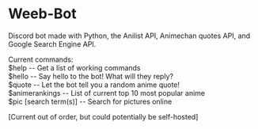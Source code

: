 # Weeb-Bot
Discord bot made with Python, the Anilist API,  Animechan quotes API, and Google Search Engine API.  

Current commands:  
$help -- Get a list of working commands  
$hello  -- Say hello to the bot! What will they reply?  
$quote -- Let the bot tell you a random anime quote!  
$animerankings -- List of current top 10 most popular anime  
$pic [search term(s)] -- Search for pictures online  

[Current out of order, but could potentially be self-hosted]
